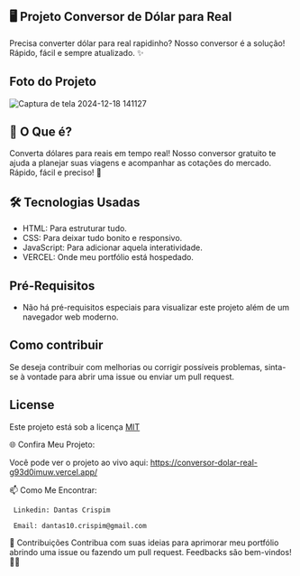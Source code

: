 
 ## 🖥️ Projeto Conversor de Dólar para Real

Precisa converter dólar para real rapidinho? Nosso conversor é a solução! Rápido, fácil e sempre atualizado. ✨


## Foto do Projeto

![Captura de tela 2024-12-18 141127](https://github.com/user-attachments/assets/a0531de9-7bb8-4f29-a9bf-dea2f1c79d75)




## 🚀 O Que é?

Converta dólares para reais em tempo real!  Nosso conversor gratuito te ajuda a planejar suas viagens e acompanhar as cotações do mercado. Rápido, fácil e preciso! 🚀

## 🛠️ Tecnologias Usadas
  - HTML: Para estruturar tudo.
  - CSS: Para deixar tudo bonito e responsivo.
  - JavaScript: Para adicionar aquela interatividade.
  - VERCEL: Onde meu portfólio está hospedado.

## Pré-Requisitos

  * Não há pré-requisitos especiais para visualizar este projeto além de um navegador web moderno.
    
## Como contribuir

   Se deseja contribuir com melhorias ou corrigir possíveis problemas, sinta-se à vontade para abrir uma issue ou enviar um pull request.
    
## License
  Este projeto está sob a licença [MIT](https://choosealicense.com/licenses/mit/)

🌐 Confira Meu Projeto: 

  Você pode ver o projeto ao vivo aqui: https://conversor-dolar-real-g93d0imuw.vercel.app/

📫 Como Me Encontrar: 

     Linkedin: Dantas Crispim

     Email: dantas10.crispim@gmail.com

📝 Contribuições Contribua com suas ideias para aprimorar meu portfólio abrindo uma issue ou fazendo um pull request. Feedbacks são bem-vindos! 🌟🚀


